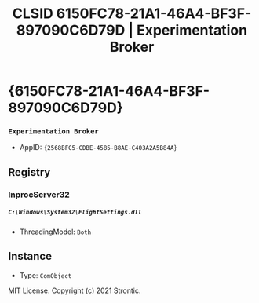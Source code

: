 ﻿---
title: "CLSID 6150FC78-21A1-46A4-BF3F-897090C6D79D | Experimentation Broker"
excerpt: What is COM-Object CLSID 6150FC78-21A1-46A4-BF3F-897090C6D79D?
---

# {6150FC78-21A1-46A4-BF3F-897090C6D79D}

### `Experimentation Broker`
* AppID: `{2568BFC5-CDBE-4585-B8AE-C403A2A5B84A}`

## Registry


### InprocServer32

##### `C:\Windows\System32\FlightSettings.dll`
* ThreadingModel: `Both`

## Instance

* Type: `ComObject`

MIT License. Copyright (c) 2021 Strontic.



